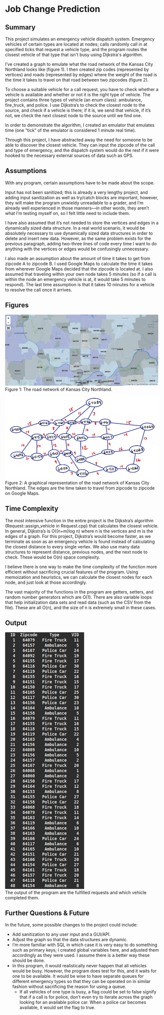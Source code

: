 # Job Change Prediction

## Summary

This project simulates an emergency vehicle dispatch system. Emergency vehicles of certain types are located at nodes; calls randomly call in at specified ticks that request a vehicle type, and the program routes the closest vehicle of that type that isn't busy using Dijkstra's algorithm.

I’ve created a graph to emulate what the road network of the Kansas City Northland looks like (figure 1). I then created zip codes (represented by vertices) and roads (represented by edges) where the weight of the road is the time it takes to travel on that road between two zipcodes (figure 2).

To choose a suitable vehicle for a call request, you have to check whether a vehicle is available and whether or not it is the right type of vehicle. The project contains three types of vehicle (an enum class): ambulance, fire_truck, and police. I use Dijkstra’s to check the closest node to the source, and check if a vehicle is there; if it is, we send that vehicle, if it’s not, we check the next closest node to the source until we find one.

In order to demonstrate the algorithm, I created an emulator that emulates time (one “tick” of the emulator is considered 1 minute real time).

Through this project, I have abstracted away the need for someone to be able to discover the closest vehicle. They can input the zipcode of the call and type of emergency, and the dispatch system would do the rest if it were hooked to the necessary external sources of data such as GPS.

## Assumptions

With any program, certain assumptions have to be made about the scope.

Input has not been sanitized; this is already a very lengthy project, and adding input sanitization as well as try/catch blocks are important, however, they will make the program unwieldy unreadable to a grader, and I’m already well experienced in those manners—in other words, they aren’t what I’m testing myself on, so I felt little need to include them.

I have also assumed that it’s not needed to store the vertices and edges in a dynamically sized data structure. In a real world scenario, it would be absolutely necessary to use dynamically sized data structures in order to delete and insert new data. However, as the same problem exists for the previous paragraph, adding two-three lines of code every time I want to do anything with the vertices or edges would be confusingly unnecessary.

I also made an assumption about the amount of time it takes to get from zipcode A to zipcode B. I used Google Maps to calculate the time it takes from wherever Google Maps decided that the zipcode is located at. I also assumed that traveling within your own node takes 5 minutes (so if a call is within the node an emergency vehicle is at, it would take 5 minutes to respond). The last time assumption is that it takes 10 minutes for a vehicle to resolve the call once it arrives.

## Figures

![Figure 1](docs/map.png)  
Figure 1: The road network of Kansas City Northland.

![Figure 2](docs/graph.png)
Figure 2: A graphical representation of the road network of Kansas City Northland. The edges are the time taken to travel from zipcode to zipcode on Google Maps.

## Time Complexity

The most intensive function in the entire project is the Dijkstra’s algorithm (Request::assign_vehicle in Request.cpp) that calculates the closest vehicle. In general, Dijkstra’s is O((n+m)log n) where n is the vertices and m is the edges of a graph. For this project, Dijkstra’s would become faster, as we terminate as soon as an emergency vehicle is found instead of calculating the closest distance to every single vertex. We also use many data structures to represent distance, previous nodes, and the next node to check. These would be O(n) space complexity.

I believe there is one way to make the time complexity of the function more efficient without sacrificing crucial features of the program. Using memoization and heuristics, we can calculate the closest nodes for each node, and just look at those accordingly.

The vast majority of the functions in the program are getters, setters, and random number generators which are O(1). There are also variable loops that help initialization data sets and read data (such as the CSV from the file). These are all O(n), and the size of n is extremely small in these cases.

## Output

![Output](docs/output.png)  
The output of the program are the fulfilled requests and which vehicle completed them.

## Further Questions & Future

In the future, some possible changes to the project could include:

- Add sanitization to any user input and a GUI/API.
- Adjust the graph so that the data structures are dynamic.
- I’m more familiar with SQL in which case it is very easy to do something such as primary keys; I created global variables here, and adjusted them accordingly as they were used. I assume there is a better way these should be done.
- In this program, it would realistically never happen that all vehicles would be busy. However, the program does test for this, and it waits for one to be available. It would be wise to have separate queues for different emergency types so that they can be operated on in similar fashion without sacrificing the reason for using a queue.
  - If all vehicles of one type is busy, a flag could be set to false signify that if a call is for police, don’t even try to iterate across the graph looking for an available police car. When a police car becomes available, it would set the flag to true.
